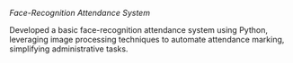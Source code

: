 *Face-Recognition Attendance System*

Developed a basic face-recognition attendance system using Python, leveraging image processing techniques to automate attendance marking, simplifying administrative tasks.
